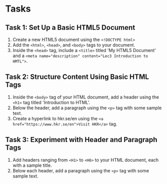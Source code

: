 # Tasks
## Task 1: Set Up a Basic HTML5 Document
1. Create a new HTML5 document using the `<!DOCTYPE html>`
2. Add the `<html>`, `<head>`, and `<body>` tags to your document.
3. Inside the `<head>` tag, include a `<title>` titled 'My HTML5 Document' and a `<meta name="description" content="Lec3 Introduction to HMTL">`.

## Task 2: Structure Content Using Basic HTML Tags
1. Inside the `<body>` tag of your HTML document, add a header using the `<h1>` tag titled 'Introduction to HTML'.
2. Below the header, add a paragraph using the `<p>` tag with some sample text.
3. Create a hyperlink to hkr.se/en using the `<a href="https://www.hkr.se/en">Visit HKR</a>` tag.

## Task 3: Experiment with Header and Paragraph Tags
1. Add headers ranging from `<H1>` to `<H6>` to your HTML document, each with a sample title.
2. Below each header, add a paragraph using the `<p>` tag with some sample text.
